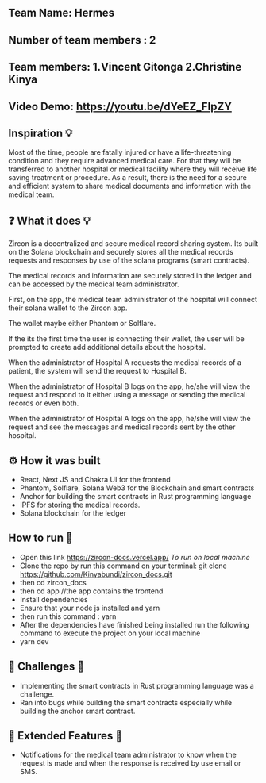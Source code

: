 ## Team Name: Hermes
## Number of team members : 2
## Team members: 1.Vincent Gitonga 2.Christine Kinya
## Video Demo: https://youtu.be/dYeEZ_FIpZY


## Inspiration 💡

Most of the time, people are fatally injured or have a life-threatening condition and they require advanced medical care.
For that they will be transferred to another hospital or medical facility where they will receive life saving treatment or procedure.
As a result, there is the need for a secure and efficient system to share medical documents and information with the medical team.

## ❓ What it does 💡
Zircon is a decentralized and secure medical record sharing system. Its built on the Solana blockchain and securely stores all the medical records requests and responses by use of the solana programs (smart contracts).

The medical records and information are securely stored in the ledger and can be accessed by the medical team administrator.

First, on the app, the medical team administrator of the hospital will connect their solana wallet to the Zircon app.

The wallet maybe either Phantom or Solflare.

If the its the first time the user is connecting their wallet, the user will be prompted to create add additional details about the hospital.

When the administrator of Hospital A requests the medical records of a patient, the system will send the request to Hospital B.

When the administrator of Hospital B logs on the app, he/she will view the request and respond to it either using a message or sending the medical records or even both.

When the administrator of Hospital A logs on the app, he/she will view the request and see the messages and medical records sent by the other hospital.

## ⚙ How it was built
- React, Next JS and Chakra UI for the frontend
- Phantom, Solflare, Solana Web3 for the Blockchain and smart contracts
- Anchor for building the smart contracts in Rust programming language
- IPFS for storing the medical records.
- Solana blockchain for the ledger

## How to run 🚀
- Open this link https://zircon-docs.vercel.app/
 *To run on local machine*
 - Clone the repo by run this command on your terminal: git clone https://github.com/Kinyabundi/zircon_docs.git
 - then cd zircon_docs
 - then cd app //the app contains the frontend
 - Install dependencies
 - Ensure that your node js installed and yarn
 - then run this command : yarn
 - After the dependencies have finished being installed run the following command to execute the project on your local machine
 - yarn dev


## 🚧 Challenges 🚧
- Implementing the smart contracts in Rust programming language was a challenge.
- Ran into bugs while building the smart contracts especially while building the anchor smart contract.


## 🚀 Extended Features 🚀
- Notifications for the medical team administrator to know when the request is made and when the response is received by use email or SMS.
